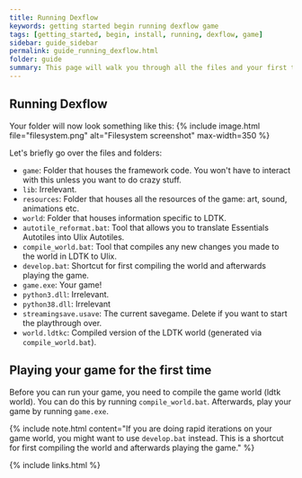 ```yaml
---
title: Running Dexflow
keywords: getting started begin running dexflow game
tags: [getting_started, begin, install, running, dexflow, game]
sidebar: guide_sidebar
permalink: guide_running_dexflow.html
folder: guide
summary: This page will walk you through all the files and your first time running the game.
---
```


## Running Dexflow
Your folder will now look something like this:
{% include image.html file="filesystem.png" alt="Filesystem screenshot" max-width=350 %}


Let's briefly go over the files and folders:

 - `game`: Folder that houses the framework code. You won't have to interact with this unless you want to do crazy stuff.
 - `lib`: Irrelevant.
 - `resources`: Folder that houses all the resources of the game: art, sound, animations etc.
 - `world`: Folder that houses information specific to LDTK.
 - `autotile_reformat.bat`: Tool that allows you to translate Essentials Autotiles into Ulix Autotiles.
 - `compile_world.bat`: Tool that compiles any new changes you made to the world in LDTK to Ulix.
 - `develop.bat`: Shortcut for first compiling the world and afterwards playing the game.
 - `game.exe`: Your game!
 - `python3.dll`: Irrelevant.
 - `python38.dll`: Irrelevant
 - `streamingsave.usave`: The current savegame. Delete if you want to start the playthrough over.
 - `world.ldtkc`: Compiled version of the LDTK world (generated via `compile_world.bat`).


## Playing your game for the first time
Before you can run your game, you need to compile the game world (ldtk world).
You can do this by running `compile_world.bat`.
Afterwards, play your game by running `game.exe`.

{% include note.html content="If you are doing rapid iterations on your game world, you might want to use `develop.bat` instead. This is a shortcut for first compiling the world and afterwards playing the game." %}


{% include links.html %}

